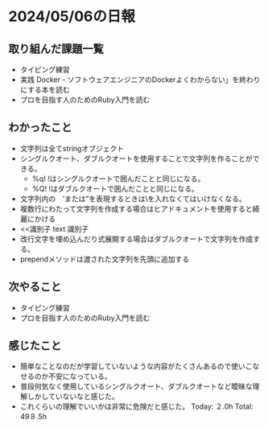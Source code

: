 # 2024/05/06の日報
## 取り組んだ課題一覧
* タイピング練習
*  実践 Docker - ソフトウェアエンジニアのDockerよくわからない」を終わりにする本を読む
*  プロを目指す人のためのRuby入門を読む
## わかったこと
* 文字列は全てstringオブジェクト
* シングルクオート、ダブルクオートを使用することで文字列を作ることができる。
  *  %q! !はシングルクオートで囲んだことと同じになる。
  *  %Q! !はダブルクオートで囲んだことと同じになる。
*  文字列内の　’または"を表現するときは\を入れなくてはいけなくなる。
*  複数行にわたって文字列を作成する場合はヒアドキュメントを使用すると綺麗にかける
  *  <<識別子 text 識別子
*  改行文字を埋め込んだり式展開する場合はダブルクオートで文字列を作成する。
*  prependメソッドは渡された文字列を先頭に追加する

## 次やること
* タイピング練習
* プロを目指す人のためのRuby入門を読む
## 感じたこと
* 簡単なことなのだが学習していないような内容がたくさんあるので使いこなせるのか不安になっている。
* 普段何気なく使用しているシングルクオート、ダブルクオートなど曖昧な理解しかしていないなと感じた。
* これくらいの理解でいいかは非常に危険だと感じた。
Today: ２.0h
Total: 49８.5h
